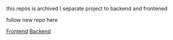 this repos is archived I separate project to backend and frontened 

follow new repo here

[Frontend](https://github.com/krissnawat/basicpos-frontend)
[Backend](https://github.com/krissnawat/basicpos-backend)
